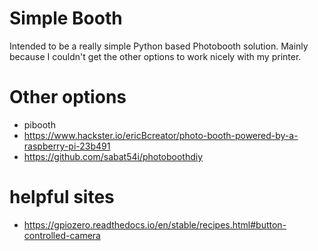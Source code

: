# Simple Booth

Intended to be a really simple Python based Photobooth solution.
Mainly because I couldn't get the other options to work nicely with my printer.


# Other options
- pibooth
- https://www.hackster.io/ericBcreator/photo-booth-powered-by-a-raspberry-pi-23b491
- https://github.com/sabat54i/photoboothdiy


# helpful sites
- https://gpiozero.readthedocs.io/en/stable/recipes.html#button-controlled-camera